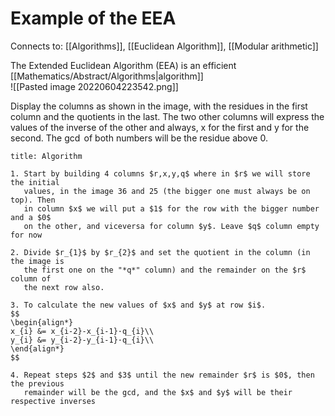 # Example of the EEA

Connects to: [[Algorithms]], [[Euclidean Algorithm]], [[Modular arithmetic]]

The Extended Euclidean Algorithm (EEA) is an efficient [[Mathematics/Abstract/Algorithms|algorithm]]   
![[Pasted image 20220604223542.png]]

Display the columns as shown in the image, with the residues in the first column and the quotients in the last. The two other columns will express the values of the inverse of the other and always, x for the first and y for the second. The $\gcd$ of both numbers will be the residue above $0$.

``` ad-summary
title: Algorithm

1. Start by building 4 columns $r,x,y,q$ where in $r$ we will store the initial
   values, in the image 36 and 25 (the bigger one must always be on top). Then 
   in column $x$ we will put a $1$ for the row with the bigger number and a $0$ 
   on the other, and viceversa for column $y$. Leave $q$ column empty for now
   
2. Divide $r_{1}$ by $r_{2}$ and set the quotient in the column (in the image is
   the first one on the "*q*" column) and the remainder on the $r$ column of 
   the next row also. 
   
3. To calculate the new values of $x$ and $y$ at row $i$. 
$$
\begin{align*}
x_{i} &= x_{i-2}-x_{i-1}·q_{i}\\
y_{i} &= y_{i-2}-y_{i-1}·q_{i}\\
\end{align*}   
$$

4. Repeat steps $2$ and $3$ until the new remainder $r$ is $0$, then the previous
   remainder will be the gcd, and the $x$ and $y$ will be their respective inverses
```
